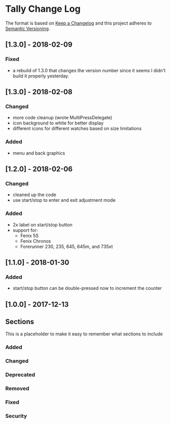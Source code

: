 # Tally Change Log

The format is based on [Keep a Changelog](http://keepachangelog.com/)
and this project adheres to [Semantic Versioning](http://semver.org/).

## [1.3.0] - 2018-02-09
### Fixed
- a rebuild of 1.3.0 that changes the version number since it seems I
  didn't build it properly yesterday.

## [1.3.0] - 2018-02-08
### Changed
- more code cleanup (wrote MultiPressDelegate)
- icon background to white for better display
- different icons for different watches based on size limitations
### Added
- menu and back graphics


## [1.2.0] - 2018-02-06
### Changed
- cleaned up the code
- use start/stop to enter and exit adjustment mode
### Added
- 2x label on start/stop button
- support for:
  - Fenix 5S
  - Fenix Chronos
  - Forerunner 230, 235, 645, 645m, and 735xt


## [1.1.0] - 2018-01-30
### Added
- start/stop button can be double-pressed now to increment the counter

## [1.0.0] - 2017-12-13

## Sections
This is a placeholder to make it easy to remember what sections to
include
### Added
### Changed
### Deprecated
### Removed
### Fixed
### Security
